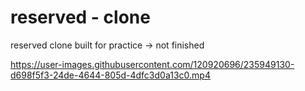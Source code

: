 # reserved - clone

reserved clone built for practice -> not finished

https://user-images.githubusercontent.com/120920696/235949130-d698f5f3-24de-4644-805d-4dfc3d0a13c0.mp4

